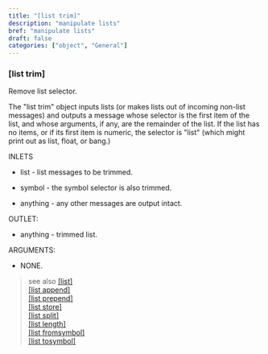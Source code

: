 ```yaml
---
title: "[list trim]"
description: "manipulate lists"
bref: "manipulate lists"
draft: false
categories: ["object", "General"]
---
```




### [list trim]

Remove list selector.

The "list trim" object inputs lists (or makes lists out of incoming non-list messages) and outputs a message whose selector is the first item of the list, and whose arguments, if any, are the remainder of the list. If the list has no items, or if its first item is numeric, the selector is "list" (which might print out as list, float, or bang.)

INLETS

- list - list messages to be trimmed.

- symbol - the symbol selector is also trimmed.

- anything - any other messages are output intact.

OUTLET:

- anything - trimmed list.


ARGUMENTS:

- NONE.

> see also [[list]](../list)\
> [[list append]](../list-append)\
> [[list prepend]](../list-prepend)\
> [[list store]](../list-store)\
> [[list split]](../list-split)\
> [[list length]](../list-length)\
> [[list fromsymbol]](../list-fromsymbol)\
> [[list tosymbol]](../list-tosymbol)
